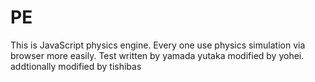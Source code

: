 PE
==

This is JavaScript physics engine. 
Every one use physics simulation via browser more easily.
Test written by yamada yutaka
modified by yohei.
addtionally modified by tishibas